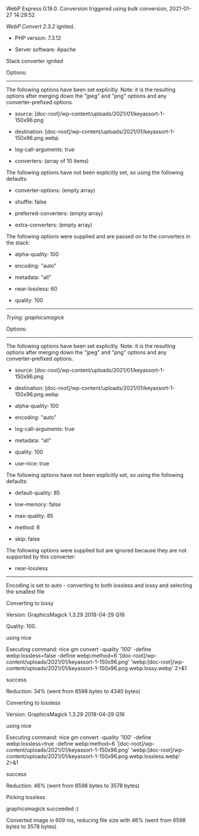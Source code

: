 WebP Express 0.19.0. Conversion triggered using bulk conversion, 2021-01-27 14:29:52

*WebP Convert 2.3.2*  ignited.
- PHP version: 7.3.12
- Server software: Apache

Stack converter ignited

Options:
------------
The following options have been set explicitly. Note: it is the resulting options after merging down the "jpeg" and "png" options and any converter-prefixed options.
- source: [doc-root]/wp-content/uploads/2021/01/keyassort-1-150x96.png
- destination: [doc-root]/wp-content/uploads/2021/01/keyassort-1-150x96.png.webp
- log-call-arguments: true
- converters: (array of 10 items)

The following options have not been explicitly set, so using the following defaults:
- converter-options: (empty array)
- shuffle: false
- preferred-converters: (empty array)
- extra-converters: (empty array)

The following options were supplied and are passed on to the converters in the stack:
- alpha-quality: 100
- encoding: "auto"
- metadata: "all"
- near-lossless: 60
- quality: 100
------------


*Trying: graphicsmagick* 

Options:
------------
The following options have been set explicitly. Note: it is the resulting options after merging down the "jpeg" and "png" options and any converter-prefixed options.
- source: [doc-root]/wp-content/uploads/2021/01/keyassort-1-150x96.png
- destination: [doc-root]/wp-content/uploads/2021/01/keyassort-1-150x96.png.webp
- alpha-quality: 100
- encoding: "auto"
- log-call-arguments: true
- metadata: "all"
- quality: 100
- use-nice: true

The following options have not been explicitly set, so using the following defaults:
- default-quality: 85
- low-memory: false
- max-quality: 85
- method: 6
- skip: false

The following options were supplied but are ignored because they are not supported by this converter:
- near-lossless
------------

Encoding is set to auto - converting to both lossless and lossy and selecting the smallest file

Converting to lossy
Version: GraphicsMagick 1.3.29 2018-04-29 Q16 
Quality: 100. 
using nice
Executing command: nice gm convert -quality '100' -define webp:lossless=false -define webp:method=6 '[doc-root]/wp-content/uploads/2021/01/keyassort-1-150x96.png' 'webp:[doc-root]/wp-content/uploads/2021/01/keyassort-1-150x96.png.webp.lossy.webp' 2>&1
success
Reduction: 34% (went from 6598 bytes to 4340 bytes)

Converting to lossless
Version: GraphicsMagick 1.3.29 2018-04-29 Q16 
using nice
Executing command: nice gm convert -quality '100' -define webp:lossless=true -define webp:method=6 '[doc-root]/wp-content/uploads/2021/01/keyassort-1-150x96.png' 'webp:[doc-root]/wp-content/uploads/2021/01/keyassort-1-150x96.png.webp.lossless.webp' 2>&1
success
Reduction: 46% (went from 6598 bytes to 3578 bytes)

Picking lossless
graphicsmagick succeeded :)

Converted image in 609 ms, reducing file size with 46% (went from 6598 bytes to 3578 bytes)
